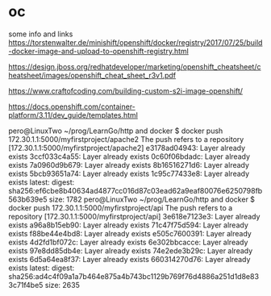 # oc

some info and links 
    https://torstenwalter.de/minishift/openshift/docker/registry/2017/07/25/build-docker-image-and-upload-to-openshift-registry.html



https://design.jboss.org/redhatdeveloper/marketing/openshift_cheatsheet/cheatsheet/images/openshift_cheat_sheet_r3v1.pdf



https://www.craftofcoding.com/building-custom-s2i-image-openshift/



https://docs.openshift.com/container-platform/3.11/dev_guide/templates.html




pero@LinuxTwo ~/prog/LearnGo/http and docker $ docker push 172.30.1.1:5000/myfirstproject/apache2
The push refers to a repository [172.30.1.1:5000/myfirstproject/apache2]
e3178ad04943: Layer already exists 
3ccf033c4a55: Layer already exists 
0c60f06bdadc: Layer already exists 
7a0960d9b679: Layer already exists 
8b16516271d6: Layer already exists 
5bcb93651a74: Layer already exists 
1c95c77433e8: Layer already exists 
latest: digest: sha256:ef6cbe8b40634ad4877cc016d87c03ead62a9eaf80076e6250798fb563b639e5 size: 1782
pero@LinuxTwo ~/prog/LearnGo/http and docker $ docker push 172.30.1.1:5000/myfirstproject/api 
The push refers to a repository [172.30.1.1:5000/myfirstproject/api]
3e618e7123e3: Layer already exists 
a96a8b15eb90: Layer already exists 
71c47f75d594: Layer already exists 
f88be44e4bd8: Layer already exists 
e505c7600391: Layer already exists 
4d2fd1bf072c: Layer already exists 
6e302bbcacce: Layer already exists 
97e8dd85db4e: Layer already exists 
74e2ede3b29c: Layer already exists 
6d5a64ea8f37: Layer already exists 
660314270d76: Layer already exists 
latest: digest: sha256:ad4c4f09a1a7b464e875a4b743bc1129b769f76d4886a251d1d8e833c71f4be5 size: 2635




